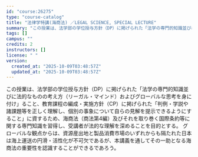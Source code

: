 ```yaml
---
id: "course:26275"
type: "course-catalog"
title: "法律学特講(海商法) ／LEGAL SCIENCE, SPECIAL LECTURE"
summary: "この授業は、法学部の学位授与方針（DP）に掲げられた「法学の専門的知識並びに法的なものの考え方（リーガル・マインド）およびグローバルな思考を身に付け」ること、教育課程の編成・実施方針（CP）に掲げられた「判例・学説や諸課題等を正しく理解し、…"
tags: []
campus: ""
credits: 2
instructors: []
license: " "
version:
  created_at: "2025-10-09T03:48:57Z"
  updated_at: "2025-10-09T03:48:57Z"
---
```


この授業は、法学部の学位授与方針（DP）に掲げられた「法学の専門的知識並びに法的なものの考え方（リーガル・マインド）およびグローバルな思考を身に付け」ること、教育課程の編成・実施方針（CP）に掲げられた「判例・学説や諸課題等を正しく理解し、個別の事象について自らの見解を提示できるようにすること」に資するため、海商法（商法第4編）及びそれを取り巻く国際条約等に関する専門知識を習得し、受講者が法的な理解を深めることを目的とする。 グローバルな観点からは、資源産出地と製品消費市場のいずれからも隔たれた日本は海上運送の円滑・活性化が不可欠であるが、本講義を通してその一助となる海商法の重要性を認識することができるであろう。
